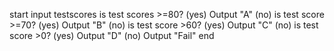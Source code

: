 start
input testscores
is test scores >=80?
(yes) Output "A"
(no) is test score >=70?
(yes) Output "B"
(no) is test score >60?
(yes) Output "C"
(no) is test score >0?
(yes) Output "D"
(no) Output "Fail"
end
